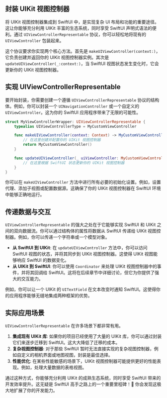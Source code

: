 ﻿## 封装 UIKit 视图控制器

将 UIKit 视图控制器集成到 SwiftUI 中，是实现复杂 UI 布局和功能的重要途径。这让你能够充分利用 UIKit 丰富的生态系统，同时享受 SwiftUI 声明式语法的便利。通过 `UIViewControllerRepresentable` 协议，你可以轻松地将现有的 `UIViewController` 包装起来。

这个协议要求你实现两个核心方法。首先是 `makeUIViewController(context:)`，它负责创建并返回你的 UIKit 视图控制器实例。其次是 `updateUIViewController(_:context:)`，当 SwiftUI 视图状态发生变化时，它会更新你的 UIKit 视图控制器。

## 实现 UIViewControllerRepresentable

要开始封装，你需要创建一个遵循 `UIViewControllerRepresentable` 协议的结构体。例如，你可以封装一个 `UINavigationController` 或一个自定义的 `UIViewController`。这为你的 SwiftUI 应用程序带来了无限的可能性。

```swift
struct MyViewControllerWrapper: UIViewControllerRepresentable {
    typealias UIViewControllerType = MyCustomViewController

    func makeUIViewController(context: Context) -> MyCustomViewController {
        // 在这里创建并配置你的 UIKit 视图控制器
        return MyCustomViewController()
    }

    func updateUIViewController(_ uiViewController: MyCustomViewController, context: Context) {
        // 在这里根据 SwiftUI 状态更新你的 UIKit 视图控制器
    }
}
```

你可以在 `makeUIViewController` 方法中进行所有必要的初始化设置。例如，设置代理、添加子视图或配置数据源。这确保了你的 UIKit 视图控制器在 SwiftUI 环境中能够正确地运行。

## 传递数据与交互

`UIViewControllerRepresentable` 的强大之处在于它能够实现 SwiftUI 和 UIKit 之间的双向数据流。你可以通过结构体的属性将数据从 SwiftUI 传递给 UIKit 视图控制器。例如，你可以传递一个字符串或一个模型对象。

*   **从 SwiftUI 到 UIKit**: 在 `updateUIViewController` 方法中，你可以访问 SwiftUI 视图的状态，并将其同步到 UIKit 视图控制器。这使得 UIKit 视图能够响应 SwiftUI 的数据变化。
*   **从 UIKit 到 SwiftUI**: 你可以使用 `Coordinator` 来处理 UIKit 视图控制器中的事件，并将其回调给 SwiftUI。这将在后续章节中详细讨论，但它为你提供了强大的交互能力。

例如，你可以让一个 UIKit 的 `UITextField` 在文本改变时通知 SwiftUI。这使得你的应用程序能够无缝地集成两种框架的优势。

## 实际应用场景

`UIViewControllerRepresentable` 在许多场景下都非常有用。

1.  **集成现有 UIKit 库**: 如果你的项目已经使用了大量的 UIKit 库，你可以通过封装它们来逐步迁移到 SwiftUI。这大大降低了迁移的成本。
2.  **复杂视图控制器**: 对于那些 SwiftUI 暂时无法直接实现的复杂视图控制器，例如自定义的相机界面或地图视图，封装是最佳选择。
3.  **性能优化**: 在某些性能敏感的场景下，UIKit 视图控制器可能提供更好的性能表现。例如，处理大量数据的表格视图。

通过这种方式，你能够充分利用 UIKit 的成熟生态系统，同时享受 SwiftUI 带来的开发效率提升。这无疑是 SwiftUI 高手之路上的一个重要里程碑！🚀 你会发现这极大地扩展了你的开发能力。


